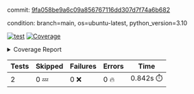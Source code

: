 commit: [9fa058be9a6c09a856767116dd307d7f74a6b682](https://github.com/rcmdnk/python-template/tree/9fa058be9a6c09a856767116dd307d7f74a6b682)

condition: branch=main, os=ubuntu-latest, python_version=3.10

[![test](https://github.com/rcmdnk/python-template/actions/workflows/test.yml/badge.svg)](https://github.com/rcmdnk/python-template/actions/runs/10874286999)
<a href="https://github.com/rcmdnk/python-template/blob/9fa058be9a6c09a856767116dd307d7f74a6b682/README.md"><img alt="Coverage" src="https://img.shields.io/badge/Coverage-100%25-brightgreen.svg" /></a><details><summary>Coverage Report </summary><table><tr><th>File</th><th>Stmts</th><th>Miss</th><th>Cover</th></tr><tbody><tr><td><b>TOTAL</b></td><td><b>4</b></td><td><b>0</b></td><td><b>100%</b></td></tr></tbody></table></details>

| Tests | Skipped | Failures | Errors | Time |
| ----- | ------- | -------- | -------- | ------------------ |
| 2 | 0 :zzz: | 0 :x: | 0 :fire: | 0.842s :stopwatch: |

